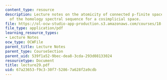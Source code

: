 ```yaml
---
content_type: resource
description: Lecture notes on the atomicity of connected p-finite spaces and the convergence
  of the homology spectral sequence for a cosimplicial space.
file: https://ol-ocw-studio-app-production.s3.amazonaws.com/courses/18-917-topics-in-algebraic-topology-the-sullivan-conjecture-fall-2007/67a23653f9c330f752867a628f2a9cdb_lecture29.pdf
file_type: application/pdf
learning_resource_types:
- Lecture Notes
ocw_type: OCWFile
parent_title: Lecture Notes
parent_type: CourseSection
parent_uid: 539f1a52-9bec-dea8-3cda-293d08133024
resourcetype: Document
title: lecture29.pdf
uid: 67a23653-f9c3-30f7-5286-7a628f2a9cdb
---
```


